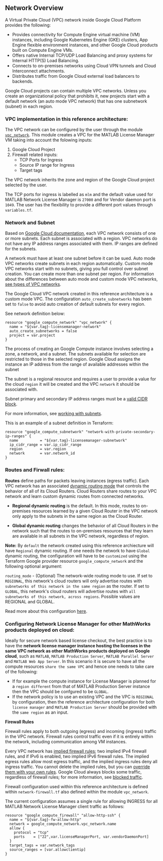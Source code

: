 ## Network Overview

A Virtual Private Cloud (VPC) network inside Google Cloud Platform provides the following:

* Provides connectivity for Compute Engine virtual machine (VM) instances, including Google Kubernetes Engine (GKE) clusters, App Engine flexible environment instances, and other Google Cloud products built on Compute Engine VMs.
* Offers native Internal TCP/UDP Load Balancing and proxy systems for Internal HTTP(S) Load Balancing.
* Connects to on-premises networks using Cloud VPN tunnels and Cloud Interconnect attachments.
* Distributes traffic from Google Cloud external load balancers to backends.

Google Cloud projects can contain multiple VPC networks. Unless you create an organizational policy that prohibits it, new projects start with a default network (an auto mode VPC network) that has one subnetwork (subnet) in each region.

### VPC implementation in this reference architecture:

The VPC network can be configured by the user through the module [`vpc_network`](../Software/modules/vpc_network/main.tf). This module creates a VPC for the MATLAB License Manager VM taking into account the folowing inputs:
1. Google Cloud Project
2. Firewall related inputs:
   * TCP Ports for Ingress
   * Source IP range for Ingress
   * Target tags

The VPC network inherits the zone and region of the Google Cloud project selected by the user.

The TCP ports for ingress is labelled as `mlm` and the default value used for MATLAB Network License Manager is `27000` and for Vendor daemon port is `1049`. The user has the flexibility to provide a different port values through `variables.tf`.

### Network and Subnet

Based on [Google Cloud documentation](https://cloud.google.com/vpc/docs/vpc), each VPC network consists of one or more subnets. Each subnet is associated with a region. VPC networks do not have any IP address ranges associated with them. IP ranges are defined for the subnets.

A network must have at least one subnet before it can be sued. Auto mode VPC networks create subnets in each region automatically. Custom mode VPC networks start with no subnets, giving you full control over subnet creation. You can create more than one subnet per region. For information about the differences between auto mode and custom mode VPC networks, [see types of VPC networks](https://cloud.google.com/vpc/docs/vpc#subnet-ranges).

The Google Cloud VPC network created in this reference architecture is a custom mode VPC. The configuration `auto_create_subnetworks` has been set to `false` to avoid auto creation of default subnets for every region.

See network definition below:

```
resource "google_compute_network" "vpc_network" {
  name = "${var.tag}-licensemanager-network"
  auto_create_subnetworks = false
  project = var.project
}
```

The process of creating an Google Compute instance involves selecting a zone, a network, and a subnet. The subnets available for selection are restricted to those in the selected region. Google Cloud assigns the instance an IP address from the range of available addresses within the subnet

The subnet is a regional resource and requires a user to provide a value for the cloud `region` it will be created and the VPC `network` it should be associated with. 

Subnet primary and secondary IP address ranges must be a [valid CIDR block](https://cloud.google.com/vpc/docs/vpc#valid-ranges).

For more information, see [working with subnets](https://cloud.google.com/vpc/docs/using-vpc#subnet-rules).

This is an example of a subnet definition in Terraform:

```
resource "google_compute_subnetwork" "network-with-private-secondary-ip-ranges" {
  name          = "${var.tag}-licensemanager-subnetwork"
  ip_cidr_range = var.ip_cidr_range
  region        = var.region
  network       = var.network_id
}
```

### Routes and Firwall rules:

**Routes** define paths for packets leaving instances (egress traffic). Each VPC network has an associated [dynamic routing mode](https://cloud.google.com/vpc/docs/vpc#routing_for_hybrid_networks) that controls the behavior of all of its Cloud Routers. Cloud Routers share routes to your VPC network and learn custom dynamic routes from connected networks.

* **Regional dynamic routing** is the default. In this mode, routes to on-premises resources learned by a given Cloud Router in the VPC network only apply to the subnets in the same region as the Cloud Router.

* **Global dynamic routing** changes the behavior of all Cloud Routers in the network such that the routes to on-premises resources that they learn are available in all subnets in the VPC network, regardless of region.

**Note:** 
By `default` the network created using this reference archiecture will have `Regional` dynamic routing. If one needs the network to have `Global` dynamic routing, the configuration will have to be `customized` using the Terraform Google provider resource `google_compute_network` and the following optional argument:

`routing_mode` - (Optional) The network-wide routing mode to use. If set to `REGIONAL`, this network's cloud routers will only advertise routes with `subnetworks of this network in the same region` as the router. If set to `GLOBAL`, this network's cloud routers will advertise routes with `all subnetworks of this network, across regions`. Possible values are REGIONAL and GLOBAL.

Read more about this configuration [here](https://registry.terraform.io/providers/hashicorp/google/latest/docs/resources/compute_network).

### Configuring Network License Manager for other MathWorks products deployed on cloud:

Ideally for secure network based license checkout, the best practice is to have the **network license manager instance hosting the licenses in the same VPC network as other MathWorks products deployed on Google cloud**, such as `MATLAB`, `MATLAB Production Server`, `MATLAB Parallel Server` and `MATLAB Web App Server`. In this scenario it is secure to have all the compute resources `share the same VPC` and hence one needs to take care of the following:

* If for example the compute instance for License Manager is planned for a `region different` from that of MATLAB Production Server instance then the VPC should be confgured to be `GLOBAL`.
* If the network policy is to use an existing VPC and the VPC is `REGIONAL` by configuration, then the reference architecture configuration for both `license manager` and `MATLAB Production Server` should be provided with the `same region` as an input.

**Firewall Rules**

Firewall rules apply to both outgoing (egress) and incoming (ingress) traffic in the VPC network. Firewall rules control traffic even if it is entirely within the network, including communication among VM instances.

Every VPC network has [implied firewall rules](https://cloud.google.com/vpc/docs/firewalls#default_firewall_rules); two implied IPv4 firewall rules, and if IPv6 is enabled, two implied IPv6 firewall rules. The implied egress rules allow most egress traffic, and the implied ingress rules deny all ingress traffic. You cannot delete the implied rules, but you can [override them with your own rules](https://cloud.google.com/vpc/docs/using-firewalls). Google Cloud always blocks some traffic, regardless of firewall rules; for more information, see [blocked traffic](https://cloud.google.com/vpc/docs/firewalls#blockedtraffic).

Firewall configuration used within this reference architecture is defined within `network-firewall.tf` also defined within the module `vpc_network`.

The current configuration assumes a single rule for allowing INGRESS for all MATLAB Network License Manager client traffic as follows:
```
resource "google_compute_firewall" "allow-http-ssh" {
  name = "${var.tag}-fw-allow-http"
  network = google_compute_network.vpc_network.name
  allow {
    protocol = "tcp"
    ports    = ["22",var.licenseManagerPort, var.vendorDaemonPort]
  }
  target_tags = var.network_tags
  source_ranges = [var.allowclientip]
}
```

[//]: #  (Copyright 2021 The MathWorks, Inc.)
